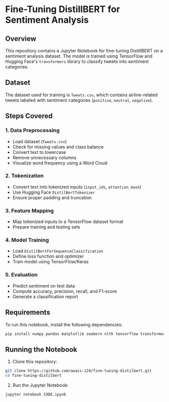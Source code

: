 # Fine-Tuning DistillBERT for Sentiment Analysis

## Overview
This repository contains a Jupyter Notebook for fine-tuning DistillBERT on a sentiment analysis dataset. The model is trained using TensorFlow and Hugging Face's `transformers` library to classify tweets into sentiment categories.

## Dataset
The dataset used for training is `Tweets.csv`, which contains airline-related tweets labeled with sentiment categories (`positive`, `neutral`, `negative`).

## Steps Covered

### 1. Data Preprocessing
- Load dataset (`Tweets.csv`)
- Check for missing values and class balance
- Convert text to lowercase
- Remove unnecessary columns
- Visualize word frequency using a Word Cloud

### 2. Tokenization
- Convert text into tokenized inputs (`input_ids`, `attention_mask`)
- Use Hugging Face `DistilBertTokenizer`
- Ensure proper padding and truncation

### 3. Feature Mapping
- Map tokenized inputs to a TensorFlow dataset format
- Prepare training and testing sets

### 4. Model Training
- Load `DistilBertForSequenceClassification`
- Define loss function and optimizer
- Train model using TensorFlow/Keras

### 5. Evaluation
- Predict sentiment on test data
- Compute accuracy, precision, recall, and F1-score
- Generate a classification report

## Requirements
To run this notebook, install the following dependencies:

```bash
pip install numpy pandas matplotlib seaborn nltk tensorflow transformers scikit-learn tqdm plotly
```

## Running the Notebook
1. Clone this repository:

```bash
git clone https://github.com/awais-124/fine-tuning-distilbert.git
cd fine-tuning-distilbert
```

2. Run the Jupyter Notebook:

```bash
jupyter notebook CODE.ipynb
```

